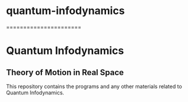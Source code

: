 # quantum-infodynamics
======================

# Quantum Infodynamics
## Theory of Motion in Real Space

This repository contains the programs and any other materials related to Quantum Infodynamics.
